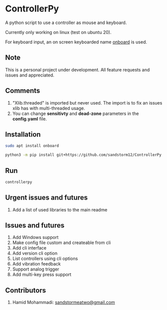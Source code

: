 # ControllerPy

A python script to use a controller as mouse and keyboard.

Currently only working on linux (test on ubuntu 20).

For keyboard input, an on screen keyboarded name [onboard](https://launchpad.net/onboard) is used.


## Note

This is a personal project under development. All feature requests and issues and appreciated.


## Comments
1. "Xlib.threaded" is imported but never used. The import is to fix an issues xlib has with multi-threaded usage.
2. You can change **sensitivty** and **dead-zone** parameters in the **config.yaml** file.


## Installation
```bash
sudo apt install onboard

python3 -m pip install git+https://github.com/sandstorm12/ControllerPy.git
```


## Run
```bash
controllerpy
```


## Urgent issues and futures
1. Add a list of used libraries to the main readme


## Issues and futures
1. Add Windows support
2. Make config file custom and createable from cli
3. Add cli interface
4. Add version cli option
5. List controllers using cli options
6. Add vibration feedback
7. Support analog trigger
8. Add multi-key press support


## Contributors
1. Hamid Mohammadi: <sandstormeatwo@gmail.com>
